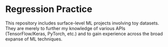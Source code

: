 # Regression Practice

This repository includes surface-level ML projects involving toy datasets. They are merely to further my knowledge of various APIs (TensorFlow/Keras, PyTorch, etc.) and to gain experience across the broad expanse of ML techniques. 
